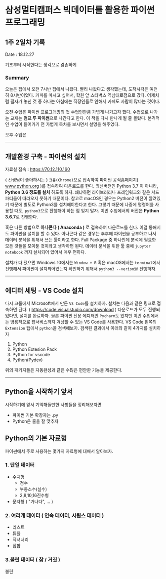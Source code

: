 # 삼성멀티캠퍼스 빅데이터를 활용한 파이썬 프로그래밍

## 1주 2일차 기록

Date : 18.12.27

기초부터 시작한다는 생각으로 겸손하게

### Summary

오늘은 집에서 오전 7시반 집에서 나왔다. 빨리 나왔다고 생각했는데, 도착시각은 여전히 8시반이었다. 커피를 마시고 싶어서, 학원 앞 스타벅스 역삼대로점으로 갔다. 어제처럼 필자가 놓친 것 중 하나는 아침에는 직장인들로 인해서 카페도 사람이 많다는 것이다.

오전 수업은 파이썬 프로그래밍의 첫 수업인만큼 가볍게 나가고자 했다. 수업으로 나가는 교재는 **점프 투 파이썬**으로 나간다고 한다. 이 책을 다시 만나게 될 줄 몰랐다. 본격적인 수업이 들어가기 전 가볍게 목차를 보시면서 설명을 해주었다. 

오후 수업은 

---

## 개발환경 구축 - 파이썬의 설치

자료실 접속 : https://70.12.110.160

( 선생님이 좋아하시는 ) `크롬(Chrome)`으로 접속하여 파이썬 공식홈페이지( www.python.org )를 접속하여 다운로드를 한다. 최신버전인 Python 3.7 이 아니라, **Python 3.6 정도를 설치** 하도록 하자. 왜냐하면 라이브러리나 프레임워크와 같은 서드파티들이 따라오지 못하기 때문이다. 참고로 macOS인 경우는 Python2 버전이 깔려있기 때문에 별도로 Python3를 설치해야한다고 한다. 그렇기 때문에 나중에 명령어를 사용할 때도, `python3`으로 진행해야 하는 점 잊지 말자. 이번 수업에서의 버전은 **Python 3.6.7**로 진행한다.

혹은 다른 방법으로 **아나콘다 ( Anaconda )** 로 접속하여 다운로드를 한다. 이걸 통해서도 파이썬을 설치를 할 수 있다. 아나콘다 같은 경우는 추후에 파이썬을 공부하고 나서 데이터 분석을 위해서 쓰는 툴이라고 한다. Full Package 중 하나인데 분석에 필요한 모든 것들을 모아둔 것이라고 생각하면 된다. 데이터 분석을 위한 툴 중에 `jupyter notebook` 까지 설치되어 있어서 매우 편하다.

설치가 다 됐으면 Windows 10에서는 `Window + R` 혹은 macOS에서는 `terminal`에서 진행해서 파이썬이 설치되어있는지 확인하기 위해서 `python3 --verion`을 진행하자.

---

## 에디터 세팅 - VS Code 설치

다시 크롬에서 Microsoft에서 만든 `VS Code`를 설치하자. 설치는 다음과 같은 링크로 접속하면 된다. ( https://code.visualstudio.com/download ) 다운로드가 모두 진행되었다면, 설치를 완료하자. 물론 파이썬 전용 에디터인 `Pycharm`도 있지만 이번 수업에서는 범용적으로 웹서비스까지 겨냥할 수 있는 VS Code를 사용한다. VS Code 왼쪽의 `Extension` 탭에서 `python`을 검색해보자. 검색된 결과에서 아래와 같이 4가지를 설치하자

 1. Python
 2. Python Extesion Pack
 3. Python for vscode
 4. Python(Pydev) 

위의 패키지들은 자동완성과 같은 수많은 편안한 기능을 제공한다.

---

## Python을 시작하기 앞서
시작하기에 앞서 기억해둘만한 사항들을 정리해보자면
- 파이썬 기본 확장자는 .py
- Python은 줄을 잘 맞추자

## Python의 기본 자료형
파이썬에서 주로 사용하는 몇가지 자료형에 대해서 알아보자.

### 1. 단일 데이터
- 수치형
    - 정수
    - 부동소수(실수)
    - 2,8,10,16진수형  
- 문자형 ( "가나다", ... )

### 2. 여러개 데이터 ( 연속 데이터, 시퀀스 데이터 )
- 리스트  
- 튜플  
- 딕셔너리  
- 집합  

### 3.불린 데이터 ( 참 / 거짓 )
불린
